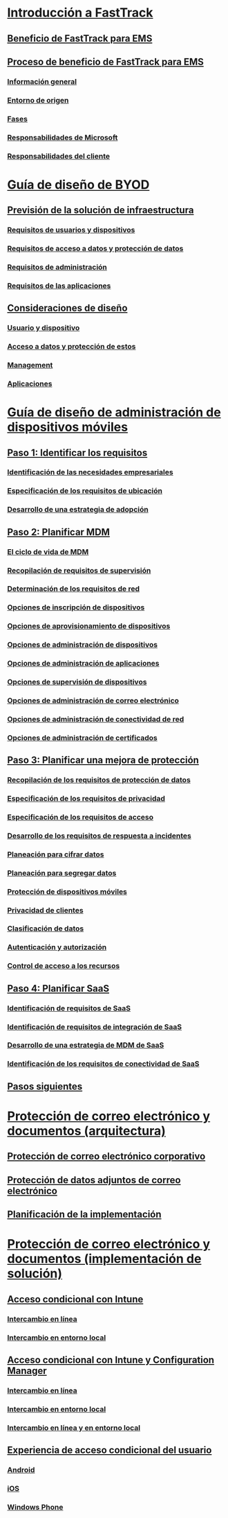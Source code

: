 # [Introducción a FastTrack](enterprise-mobility-fasttrack-program.md)
## [Beneficio de FastTrack para EMS](fasttrack-center-benefit-for-enterprise-mobility-suite-ems.md)
## [Proceso de beneficio de FastTrack para EMS](fasttrack-center-benefit-process-for-enterprise-mobility-suite-ems.md)
### [Información general](fasttrack-center-benefit-process-for-ems-overview.md)
### [Entorno de origen](fasttrack-center-benefit-process-for-ems-environment-expectations.md)
### [Fases](fasttrack-center-benefit-process-for-ems-phases.md)
### [Responsabilidades de Microsoft](fasttrack-center-benefit-process-for-ems-microsoft-responsibilities.md)
### [Responsabilidades del cliente](fasttrack-center-benefit-process-for-ems-your-responsibilities.md)

# [Guía de diseño de BYOD](byod-design-considerations-guide.md)
## [Previsión de la solución de infraestructura](byod-envisioning-the-byod-infrastructure-solution.md)
### [Requisitos de usuarios y dispositivos](byod-user-device-reqs.md)
### [Requisitos de acceso a datos y protección de datos](byod-data-access-protection-reqs.md)
### [Requisitos de administración](byod-management-reqs.md)
### [Requisitos de las aplicaciones](byod-app-reqs.md)
## [Consideraciones de diseño](byod-design-considerations.md)
### [Usuario y dispositivo](byod-user-and-device-considerations.md)
### [Acceso a datos y protección de estos](byod-data-access-and-protection-considerations.md)
### [Management](byod-management-considerations.md)
### [Aplicaciones](byod-app-considerations.md)

# [Guía de diseño de administración de dispositivos móviles](mdm-design-considerations-guide.md)
## [Paso 1: Identificar los requisitos](mdm-step-1-identify-your-mobile-device-management-requirements.md)
### [Identificación de las necesidades empresariales](mdm-identify-business-needs.md)
### [Especificación de los requisitos de ubicación](mdm-specify-mdm-location-requirements.md)
### [Desarrollo de una estrategia de adopción](mdm-develop-mdm-adoption-strategy.md)
## [Paso 2: Planificar MDM](mdm-step-2-plan-for-mobile-device-management.md)
### [El ciclo de vida de MDM](mdm-understand-mdm-lifecycle.md)
### [Recopilación de requisitos de supervisión](mdm-gather-monitoring-requirements.md)
### [Determinación de los requisitos de red](mdm-determine-network-requirements.md)
### [Opciones de inscripción de dispositivos](mdm-device-enrollment-options.md)
### [Opciones de aprovisionamiento de dispositivos](mdm-device-provisioning-options.md)
### [Opciones de administración de dispositivos](mdm-device-management-options.md)
### [Opciones de administración de aplicaciones](mdm-application-management-options.md)
### [Opciones de supervisión de dispositivos](mdm-device-monitoring-options.md)
### [Opciones de administración de correo electrónico](mdm-email-management-options.md)
### [Opciones de administración de conectividad de red](mdm-network-connectivity-management-options.md)
### [Opciones de administración de certificados](mdm-certificate-management-options.md)
## [Paso 3: Planificar una mejora de protección](mdm-step-3-plan-enhancing-mobile-devices-protection.md)
### [Recopilación de los requisitos de protección de datos](mdm-gather-data-protection-requirements.md)
### [Especificación de los requisitos de privacidad](mdm-specify-privacy-requirements.md)
### [Especificación de los requisitos de acceso](mdm-specify-your-access-requirements.md)
### [Desarrollo de los requisitos de respuesta a incidentes](mdm-develop-incident-response-requirements.md)
### [Planeación para cifrar datos](mdm-data-encryption.md)
### [Planeación para segregar datos](mdm-data-segregation.md)
### [Protección de dispositivos móviles](mdm-hardening-mobile-devices.md)
### [Privacidad de clientes](mdm-client-privacy.md)
### [Clasificación de datos](mdm-data-classification.md)
### [Autenticación y autorización](mdm-authentication-authorization.md)
### [Control de acceso a los recursos](mdm-access-control-resources.md)
## [Paso 4: Planificar SaaS](mdm-step-4-plan-for-software-as-a-service-mobile-device-management.md)
### [Identificación de requisitos de SaaS](mdm-identify-saas-requirements.md)
### [Identificación de requisitos de integración de SaaS](mdm-identify-saas-solution-infrastructure-integration-needs.md)
### [Desarrollo de una estrategia de MDM de SaaS](mdm-develop-saas-mdm-strategy.md)
### [Identificación de los requisitos de conectividad de SaaS](mdm-identify-saas-connectivity-requirements.md)
## [Pasos siguientes](mdm-next-steps-and-additional-resources.md)

# [Protección de correo electrónico y documentos (arquitectura)](architecture-guidance-for-protecting-company-email-and-documents.md)
## [Protección de correo electrónico corporativo](protect-corporate-email-documents.md)
## [Protección de datos adjuntos de correo electrónico](protect-email-attachments.md)
## [Planificación de la implementación](implement-solution.md)

# [Protección de correo electrónico y documentos (implementación de solución)](learn-how-to-deploy-a-solution-for-protecting-company-email-and-documents)
## [Acceso condicional con Intune](conditional-access-intune.md)
### [Intercambio en línea](conditional-access-intune-exchange-online.md)
### [Intercambio en entorno local](conditional-access-intune-exchange.md)
## [Acceso condicional con Intune y Configuration Manager](conditional-access-intune-configmgr.md)
### [Intercambio en línea](conditional-access-intune-configmgr-exchange-online.md)
### [Intercambio en entorno local](conditional-access-intune-configmgr-exchange.md)
### [Intercambio en línea y en entorno local](conditional-access-intune-configmgr-coexist.md)
## [Experiencia de acceso condicional del usuario](end-user-experience-conditional-access.md)
### [Android](end-user-experience-conditional-access-android.md)
### [iOS](end-user-experience-conditional-access-ios.md)
### [Windows Phone](end-user-experience-conditional-access-winphone.md)

<!--HONumber=Apr16_HO4-->


